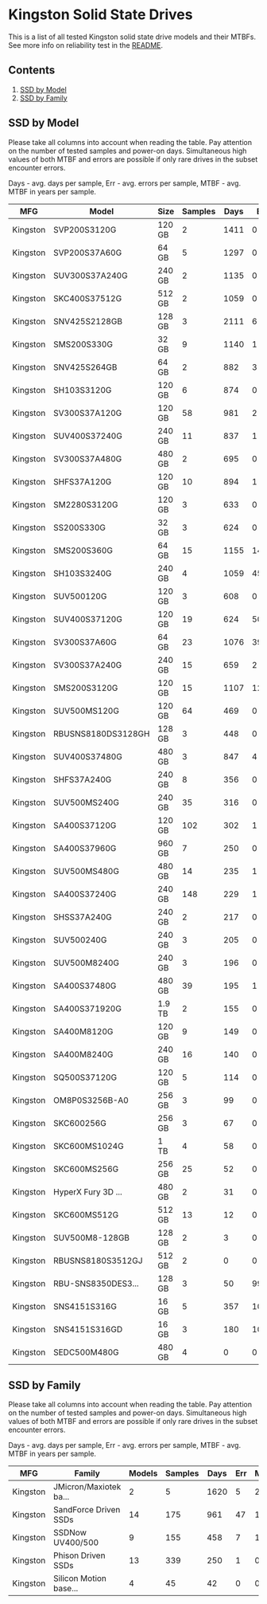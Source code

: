 Kingston Solid State Drives
===========================

This is a list of all tested Kingston solid state drive models and their MTBFs. See
more info on reliability test in the [README](https://github.com/bsdhw/SMART).

Contents
--------

1. [ SSD by Model  ](#ssd-by-model)
2. [ SSD by Family ](#ssd-by-family)

SSD by Model
------------

Please take all columns into account when reading the table. Pay attention on the
number of tested samples and power-on days. Simultaneous high values of both MTBF
and errors are possible if only rare drives in the subset encounter errors.

Days - avg. days per sample,
Err  - avg. errors per sample,
MTBF - avg. MTBF in years per sample.

| MFG       | Model              | Size   | Samples | Days  | Err   | MTBF |
|-----------|--------------------|--------|---------|-------|-------|------|
| Kingston  | SVP200S3120G       | 120 GB | 2       | 1411  | 0     | 3.87   |
| Kingston  | SVP200S37A60G      | 64 GB  | 5       | 1297  | 0     | 3.56   |
| Kingston  | SUV300S37A240G     | 240 GB | 2       | 1135  | 0     | 3.11   |
| Kingston  | SKC400S37512G      | 512 GB | 2       | 1059  | 0     | 2.90   |
| Kingston  | SNV425S2128GB      | 128 GB | 3       | 2111  | 6     | 2.86   |
| Kingston  | SMS200S330G        | 32 GB  | 9       | 1140  | 1     | 2.79   |
| Kingston  | SNV425S264GB       | 64 GB  | 2       | 882   | 3     | 2.40   |
| Kingston  | SH103S3120G        | 120 GB | 6       | 874   | 0     | 2.40   |
| Kingston  | SV300S37A120G      | 120 GB | 58      | 981   | 2     | 2.14   |
| Kingston  | SUV400S37240G      | 240 GB | 11      | 837   | 1     | 2.14   |
| Kingston  | SV300S37A480G      | 480 GB | 2       | 695   | 0     | 1.91   |
| Kingston  | SHFS37A120G        | 120 GB | 10      | 894   | 1     | 1.88   |
| Kingston  | SM2280S3120G       | 120 GB | 3       | 633   | 0     | 1.74   |
| Kingston  | SS200S330G         | 32 GB  | 3       | 624   | 0     | 1.71   |
| Kingston  | SMS200S360G        | 64 GB  | 15      | 1155  | 143   | 1.71   |
| Kingston  | SH103S3240G        | 240 GB | 4       | 1059  | 453   | 1.69   |
| Kingston  | SUV500120G         | 120 GB | 3       | 608   | 0     | 1.67   |
| Kingston  | SUV400S37120G      | 120 GB | 19      | 624   | 50    | 1.61   |
| Kingston  | SV300S37A60G       | 64 GB  | 23      | 1076  | 39    | 1.51   |
| Kingston  | SV300S37A240G      | 240 GB | 15      | 659   | 2     | 1.39   |
| Kingston  | SMS200S3120G       | 120 GB | 15      | 1107  | 12    | 1.38   |
| Kingston  | SUV500MS120G       | 120 GB | 64      | 469   | 0     | 1.29   |
| Kingston  | RBUSNS8180DS3128GH | 128 GB | 3       | 448   | 0     | 1.23   |
| Kingston  | SUV400S37480G      | 480 GB | 3       | 847   | 4     | 1.18   |
| Kingston  | SHFS37A240G        | 240 GB | 8       | 356   | 0     | 0.98   |
| Kingston  | SUV500MS240G       | 240 GB | 35      | 316   | 0     | 0.87   |
| Kingston  | SA400S37120G       | 120 GB | 102     | 302   | 1     | 0.79   |
| Kingston  | SA400S37960G       | 960 GB | 7       | 250   | 0     | 0.69   |
| Kingston  | SUV500MS480G       | 480 GB | 14      | 235   | 1     | 0.64   |
| Kingston  | SA400S37240G       | 240 GB | 148     | 229   | 1     | 0.61   |
| Kingston  | SHSS37A240G        | 240 GB | 2       | 217   | 0     | 0.60   |
| Kingston  | SUV500240G         | 240 GB | 3       | 205   | 0     | 0.56   |
| Kingston  | SUV500M8240G       | 240 GB | 3       | 196   | 0     | 0.54   |
| Kingston  | SA400S37480G       | 480 GB | 39      | 195   | 1     | 0.53   |
| Kingston  | SA400S371920G      | 1.9 TB | 2       | 155   | 0     | 0.43   |
| Kingston  | SA400M8120G        | 120 GB | 9       | 149   | 0     | 0.41   |
| Kingston  | SA400M8240G        | 240 GB | 16      | 140   | 0     | 0.39   |
| Kingston  | SQ500S37120G       | 120 GB | 5       | 114   | 0     | 0.32   |
| Kingston  | OM8P0S3256B-A0     | 256 GB | 3       | 99    | 0     | 0.27   |
| Kingston  | SKC600256G         | 256 GB | 3       | 67    | 0     | 0.19   |
| Kingston  | SKC600MS1024G      | 1 TB   | 4       | 58    | 0     | 0.16   |
| Kingston  | SKC600MS256G       | 256 GB | 25      | 52    | 0     | 0.14   |
| Kingston  | HyperX Fury 3D ... | 480 GB | 2       | 31    | 0     | 0.09   |
| Kingston  | SKC600MS512G       | 512 GB | 13      | 12    | 0     | 0.03   |
| Kingston  | SUV500M8-128GB     | 128 GB | 2       | 3     | 0     | 0.01   |
| Kingston  | RBUSNS8180S3512GJ  | 512 GB | 2       | 0     | 0     | 0.00   |
| Kingston  | RBU-SNS8350DES3... | 128 GB | 3       | 50    | 99    | 0.00   |
| Kingston  | SNS4151S316G       | 16 GB  | 5       | 357   | 1022  | 0.00   |
| Kingston  | SNS4151S316GD      | 16 GB  | 3       | 180   | 1025  | 0.00   |
| Kingston  | SEDC500M480G       | 480 GB | 4       | 0     | 0     | 0.00   |

SSD by Family
-------------

Please take all columns into account when reading the table. Pay attention on the
number of tested samples and power-on days. Simultaneous high values of both MTBF
and errors are possible if only rare drives in the subset encounter errors.

Days - avg. days per sample,
Err  - avg. errors per sample,
MTBF - avg. MTBF in years per sample.

| MFG       | Family                 | Models | Samples | Days  | Err   | MTBF |
|-----------|------------------------|--------|---------|-------|-------|------|
| Kingston  | JMicron/Maxiotek ba... | 2      | 5       | 1620  | 5     | 2.68   |
| Kingston  | SandForce Driven SSDs  | 14     | 175     | 961   | 47    | 1.88   |
| Kingston  | SSDNow UV400/500       | 9      | 155     | 458   | 7     | 1.21   |
| Kingston  | Phison Driven SSDs     | 13     | 339     | 250   | 1     | 0.67   |
| Kingston  | Silicon Motion base... | 4      | 45      | 42    | 0     | 0.12   |
